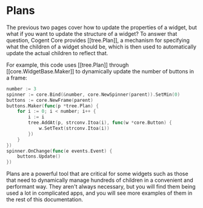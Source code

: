 # Plans

The previous two pages cover how to update the properties of a widget, but what if you want to update the structure of a widget? To answer that question, Cogent Core provides [[tree.Plan]], a mechanism for specifying what the children of a widget should be, which is then used to automatically update the actual children to reflect that.

For example, this code uses [[tree.Plan]] through [[core.WidgetBase.Maker]] to dynamically update the number of buttons in a frame:

```Go
number := 3
spinner := core.Bind(&number, core.NewSpinner(parent)).SetMin(0)
buttons := core.NewFrame(parent)
buttons.Maker(func(p *tree.Plan) {
    for i := 0; i < number; i++ {
        i := i
        tree.AddAt(p, strconv.Itoa(i), func(w *core.Button) {
            w.SetText(strconv.Itoa(i))
        })
    }
})
spinner.OnChange(func(e events.Event) {
    buttons.Update()
})
```

Plans are a powerful tool that are critical for some widgets such as those that need to dynamically manage hundreds of children in a convenient and performant way. They aren't always necessary, but you will find them being used a lot in complicated apps, and you will see more examples of them in the rest of this documentation.
